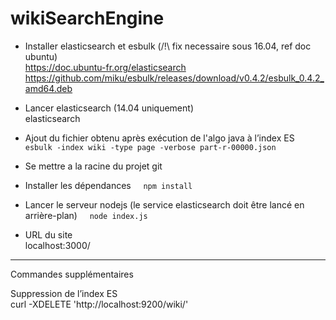 # wikiSearchEngine

- Installer elasticsearch et esbulk (/!\ fix necessaire sous 16.04, ref doc ubuntu)    
https://doc.ubuntu-fr.org/elasticsearch
https://github.com/miku/esbulk/releases/download/v0.4.2/esbulk_0.4.2_amd64.deb
- Lancer elasticsearch (14.04 uniquement)    
elasticsearch
- Ajout du fichier obtenu après exécution de l'algo java à l’index ES    
`esbulk -index wiki -type page -verbose part-r-00000.json`
- Se mettre a la racine du projet git
- Installer les dépendances    
`npm install`
- Lancer le serveur nodejs (le service elasticsearch doit être lancé en arrière-plan)    
`node index.js`

- URL du site    
localhost:3000/
______________________
Commandes supplémentaires

Suppression de l’index ES    
curl -XDELETE 'http://localhost:9200/wiki/'
